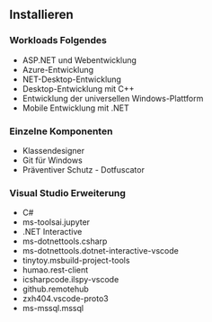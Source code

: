 ## Installieren

### Workloads Folgendes

* ASP.NET und Webentwicklung
* Azure-Entwicklung
* NET-Desktop-Entwicklung
* Desktop-Entwicklung mit C++
* Entwicklung der universellen Windows-Plattform
* Mobile Entwicklung mit .NET

### Einzelne Komponenten

* Klassendesigner
* Git für Windows
* Präventiver Schutz - Dotfuscator

### Visual Studio Erweiterung

* C#
* ms-toolsai.jupyter
* .NET Interactive
* ms-dotnettools.csharp
* ms-dotnettools.dotnet-interactive-vscode
* tinytoy.msbuild-project-tools
* humao.rest-client
* icsharpcode.ilspy-vscode
* github.remotehub
* zxh404.vscode-proto3
* ms-mssql.mssql
